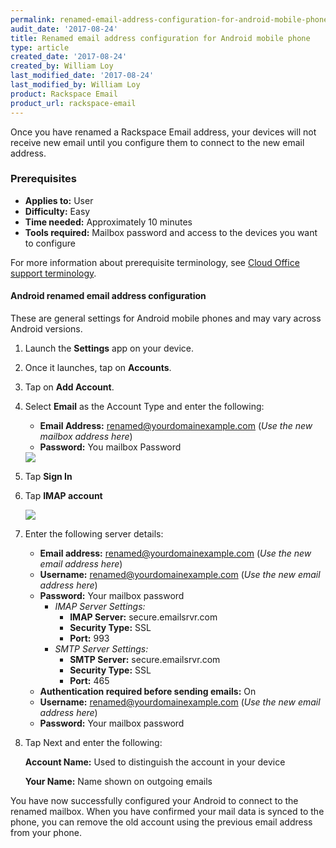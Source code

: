 ```yaml
---
permalink: renamed-email-address-configuration-for-android-mobile-phone/
audit_date: '2017-08-24'
title: Renamed email address configuration for Android mobile phone
type: article
created_date: '2017-08-24'
created_by: William Loy
last_modified_date: '2017-08-24'
last_modified_by: William Loy
product: Rackspace Email
product_url: rackspace-email
---
```


Once you have renamed a Rackspace Email address, your devices will not receive new email until you configure them to connect to the new email address.

### Prerequisites

- **Applies to:** User
- **Difficulty:** Easy
- **Time needed:** Approximately 10 minutes
- **Tools required:**  Mailbox password and access to the devices you want to configure

For more information about prerequisite terminology, see [Cloud Office support terminology](/how-to/cloud-office-support-terminology/).


#### Android renamed email address configuration

These are general settings for Android mobile phones and may vary across Android versions.

1. Launch the **Settings** app on your device.
2. Once it launches, tap on **Accounts**.
3. Tap on **Add Account**.
4. Select **Email** as the Account Type  and enter the following:
    - **Email Address:** renamed@yourdomainexample.com (*Use the new mailbox address here*)
    - **Password:** You mailbox Password

    <img src="{% asset_path rackspace-email/renamed-email-address-configuration-for-android-mobile-phone/android-typemail.png %}" />

5. Tap **Sign In**
6. Tap **IMAP account**

    <img src="{% asset_path rackspace-email/renamed-email-address-configuration-for-android-mobile-phone/android-type-imap.png %}" />

7. Enter the following server details:

    - **Email address:** renamed@yourdomainexample.com (*Use the new email address here*)
    - **Username:** renamed@yourdomainexample.com (*Use the new email address here*)
    - **Password:** Your mailbox password
        - *IMAP Server Settings:*
            - **IMAP Server:** secure.emailsrvr.com
            - **Security Type:** SSL
            - **Port:** 993
        - *SMTP Server Settings:*
            - **SMTP Server:** secure.emailsrvr.com
            - **Security Type:** SSL
            - **Port:** 465
    - **Authentication required before sending emails:** On
    - **Username:** renamed@yourdomainexample.com (*Use the new email address here*)
    - **Password:** Your mailbox password

10. Tap Next and enter the following:

    **Account Name:** Used to distinguish the account in your device

    **Your Name:** Name shown on outgoing emails

You have now successfully configured your Android to connect to the renamed mailbox. When you have confirmed your mail data is synced to the phone, you can remove the old account using the previous email address from your phone.
